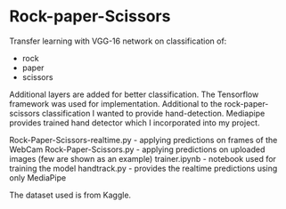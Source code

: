 # Rock-paper-Scissors

Transfer learning with VGG-16 network on classification of:

- rock
- paper
- scissors

Additional layers are added for better classification. The Tensorflow framework was used for implementation. Additional to the rock-paper-scissors classification I wanted to provide hand-detection. Mediapipe provides trained hand detector which I incorporated into my project.

Rock-Paper-Scissors-realtime.py - applying predictions on frames of the WebCam
Rock-Paper-Scissors.py - applying predictions on uploaded images (few are shown as an example)
trainer.ipynb - notebook used for training the model
handtrack.py - provides the realtime predictions using only MediaPipe

The dataset used is from Kaggle. 
